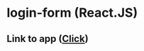# login-form (React.JS)

## Link to app ([Click](https://phenomenal-biscuit-ae3d6e.netlify.app/signup))


